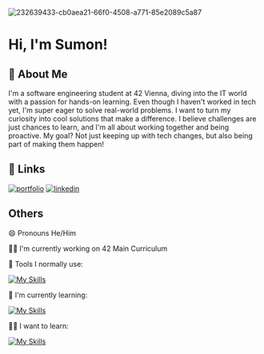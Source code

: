 
![232639433-cb0aea21-66f0-4508-a771-85e2089c5a87](https://github.com/sumon-ohid/Sumon-ohid/assets/117649754/3b9757c0-de92-4b3f-9170-cf7571379862)

# Hi, I'm Sumon! 

## 🚀 About Me
I'm a software engineering student at 42 Vienna, diving into the IT world
with a passion for hands-on learning. Even though I haven't worked in tech
yet, I'm super eager to solve real-world problems. I want to turn my
curiosity into cool solutions that make a difference. I believe challenges
are just chances to learn, and I'm all about working together and being
proactive. My goal? Not just keeping up with tech changes, but also being
part of making them happen!

## 🔗 Links
[![portfolio](https://img.shields.io/badge/my_portfolio-000?style=for-the-badge&logo=ko-fi&logoColor=white)](https://sumon.42web.io/)
[![linkedin](https://img.shields.io/badge/linkedin-0A66C2?style=for-the-badge&logo=linkedin&logoColor=white)](https://www.linkedin.com/in/sumon-md-ohiduzzaman/)

## Others
😄 Pronouns He/Him

👩‍💻 I'm currently working on 42 Main Curriculum


🧰 Tools I normally use:

[![My Skills](https://skillicons.dev/icons?i=vscode,ubuntu,git&perline=3)](https://skillicons.dev)


🧠 I'm currently learning:

[![My Skills](https://skillicons.dev/icons?i=bash,c,cpp,docker,nginx,mysql&perline=3)](https://skillicons.dev)


👩‍💻 I want to learn:

[![My Skills](https://skillicons.dev/icons?i=py,js,selenium,qt,unity,cs,dotnet,kubernetes&perline=3)](https://skillicons.dev)

